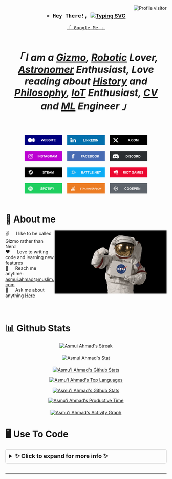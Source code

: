 <a href="https://komarev.com/ghpvc/?username=asmuiahmad">
  <img align="right" src="https://komarev.com/ghpvc/?username=asmuiahmad&label=Visitors&color=0e75b6&style=flat" alt="Profile visitor" />
</a>

<!-- Intro  -->
<h3 align="center">
        <samp>&gt; Hey There!, </samp>

  <a href="https://github.com/DenverCoder1/readme-typing-svg">
    <img src="https://readme-typing-svg.demolab.com?font=Fira+Code&size=24&duration=2000&pause=800&color=58A6FF&center=true&vCenter=true&repeat=true&width=700&height=60&lines=I'm+Ahmad+Asmu'i;I'm+Astronomy+Enthusiast;You+can+call+me+Gizmo;I+do+Programming+for+fun;I+do+AI+and+ML+Projects+and+Stuff" alt="Typing SVG" />
  </a>
</h3>

<p align="center"> 
  <samp>
    <a target="_blank" href="https://www.google.com/search?q=Ahmad+Asmu'i">「 Google Me 」</a>
    <br>
  </br>
    <h5 align="center" style="font-size: 30px;">
    「 I am a 
    <a target="_blank" href="https://simple.wikipedia.org/wiki/Gizmo">Gizmo</a>, 
    <a target="_blank" href="https://en.wikipedia.org/wiki/Robotics">Robotic</a> Lover, 
    <a target="_blank" href="https://en.wikipedia.org/wiki/Astronomy">Astronomer</a> Enthusiast, Love reading about 
    <a target="_blank" href="https://en.wikipedia.org/wiki/History">History</a> and <a target="_blank" href="https://en.wikipedia.org/wiki/Philosophy#:~:text=Philosophy%20(%CF%86%CE%B9%CE%BB%CE%BF%CF%83%CE%BF%CF%86%CE%AF%CE%B1%2C%20'love%20of,value%2C%20mind%2C%20and%20language.">Philosophy</a>,
    <a target="_blank" href="https://www.oracle.com/id/internet-of-things/what-is-iot/#:~:text=What%20is%20IoT%3F,and%20systems%20over%20the%20internet.">IoT</a> Enthusiast, 
    <a target="_blank" href="https://www.ibm.com/topics/computer-vision#:~:text=Computer%20vision%20is%20a%20field,they%20see%20defects%20or%20issues.">CV</a> and 
    <a target="_blank" href="https://www.ibm.com/topics/machine-learning">ML</a> Engineer 」
    </h5>

  </samp>
</p>

<!-- 🌐 Responsive Social Media Icons Grid with spacing -->
<div align="center">
  <div style="display: flex; flex-wrap: wrap; justify-content: center; align-items: center; gap: 15px; max-width: 800px; margin: 0 auto; padding: 20px;">
    <a href="https://asmuiahmad.github.io" target="_blank" style="transition: transform 0.3s ease;">
      <img src="https://github.com/asmuiahmad/asmuiahmad/blob/main/assets/icons-about/website.png" style="height:32px; width:auto;" alt="website" />
    </a>
    <a href="https://linkedin.com/in/asmuiahmad" target="_blank" style="transition: transform 0.3s ease;">
      <img src="https://github.com/asmuiahmad/asmuiahmad/blob/main/assets/icons-about/linkedin.png" style="height:32px; width:auto;" alt="linkedin" />
    </a>
    <a href="https://x.com/asmui_ahmd" target="_blank" style="transition: transform 0.3s ease;">
      <img src="https://github.com/asmuiahmad/asmuiahmad/blob/main/assets/icons-about/x.com.png" style="height:32px; width:auto;" alt="x.com" />
    </a>
    <a href="https://instagram.com/asmui_ahmad" target="_blank" style="transition: transform 0.3s ease;">
      <img src="https://github.com/asmuiahmad/asmuiahmad/blob/main/assets/icons-about/instagram.png" style="height:32px; width:auto;" alt="instagram" />
    </a>
    <a href="https://facebook.com/asmui.ahmad28" target="_blank" style="transition: transform 0.3s ease;">
      <img src="https://github.com/asmuiahmad/asmuiahmad/blob/main/assets/icons-about/facebook.png" style="height:32px; width:auto;" alt="facebook" />
    </a>
    <a href="https://asmuiahmad.github.io/html/discord" target="_blank" style="transition: transform 0.3s ease;">
      <img src="https://github.com/asmuiahmad/asmuiahmad/blob/main/assets/icons-about/discord.png" style="height:32px; width:auto;" alt="discord" />
    </a>
    <a href="https://steamcommunity.com/id/darthVoyage/" target="_blank" style="transition: transform 0.3s ease;">
      <img src="https://github.com/asmuiahmad/asmuiahmad/blob/main/assets/icons-about/steam.png" style="height:32px; width:auto;" alt="steam" />
    </a>
    <a href="https://asmuiahmad.github.io/html/battlenet" target="_blank" style="transition: transform 0.3s ease;">
      <img src="https://github.com/asmuiahmad/asmuiahmad/blob/main/assets/icons-about/battlenet.png" style="height:32px; width:auto;" alt="battlenet" />
    </a>
    <a href="https://asmuiahmad.github.io/html/riotgames" target="_blank" style="transition: transform 0.3s ease;">
      <img src="https://github.com/asmuiahmad/asmuiahmad/blob/main/assets/icons-about/riotgames.png" style="height:32px; width:auto;" alt="riotgames" />
    </a>
    <a href="https://open.spotify.com/user/301h3eupxf1jilha20n3ca2xm?si=41824fcf00c349f7" target="_blank" style="transition: transform 0.3s ease;">
      <img src="https://github.com/asmuiahmad/asmuiahmad/blob/main/assets/icons-about/spotify.png" style="height:32px; width:auto;" alt="spotify" />
    </a>
    <a href="https://stackoverflow.com/users/14989413/darth-voyage" target="_blank" style="transition: transform 0.3s ease;">
      <img src="https://github.com/asmuiahmad/asmuiahmad/blob/main/assets/icons-about/stackoverflow.png" style="height:32px; width:auto;" alt="stackoverflow" />
    </a>
    <a href="https://codepen.io/asmui_ahmad" target="_blank" style="transition: transform 0.3s ease;">
      <img src="https://github.com/asmuiahmad/asmuiahmad/blob/main/assets/icons-about/codepen.png" style="height:32px; width:auto;" alt="codepen" />
    </a>
  </div>
</div>

<!-- About Section -->

# 🔬 About me

<p>
 <img align="right" width="350" src="/assets/astronaut.gif" alt="Coding gif" />  
 ✌️ &emsp; I like to be called Gizmo rather than Nerd <br/>
 ❤️ &emsp; Love to writing code and learning new features<br/>
 📧 &emsp; Reach me anytime: <a href="mailto:asmui.ahmad@muslim.com">asmui.ahmad@muslim.com</a><br/>
 💬 &emsp; Ask me about anything <a target="_blank" href="https://github.com/asmuiahmad/asmuiahmad/issues">Here</a><br /> 
<br/>
<br/>
<be/>

# 📊 Github Stats

<div align="center">
  <!-- Streak Stats - Full Width -->
  <div style="margin-bottom: 20px;">
    <a href="https://git.io/streak-stats">
      <img src="https://github-readme-streak-stats.herokuapp.com?user=asmuiahmad&theme=tokyonight&hide_border=true&border_radius=6&date_format=M%20j%5B%2C%20Y%5D" alt="Asmui Ahmad's Streak" />
    </a>
  </div>

  <!-- Profile Details - Full Width -->
  <div style="margin-bottom: 20px;">
    <img src="http://github-profile-summary-cards.vercel.app/api/cards/profile-details?username=asmuiahmad&theme=tokyonight" alt="Asmui Ahmad's Stat">
  </div>

  <!-- Stats Grid - 2x2 Layout -->
  <div style="display: grid; grid-template-columns: repeat(auto-fit, minmax(300px, 1fr)); gap: 15px; max-width: 800px; margin: 0 auto 20px auto;">
    <div style="display: flex; justify-content: center;">
      <a href="https://github.com/asmuiahmad">
        <img alt="Asmu'i Ahmad's Github Stats" src="http://github-profile-summary-cards.vercel.app/api/cards/most-commit-language?username=asmuiahmad&theme=tokyonight"/>
      </a>
    </div>
    <div style="display: flex; justify-content: center;">
      <a href="https://github.com/asmuiahmad">
        <img alt="Asmu'i Ahmad's Top Languages" src="http://github-profile-summary-cards.vercel.app/api/cards/repos-per-language?username=asmuiahmad&theme=tokyonight"/>
      </a>
    </div>
    <div style="display: flex; justify-content: center;">
      <a href="https://github.com/asmuiahmad">
        <img alt="Asmu'i Ahmad's Github Stats" src="http://github-profile-summary-cards.vercel.app/api/cards/stats?username=asmuiahmad&theme=tokyonight"/>
      </a>
    </div>
    <div style="display: flex; justify-content: center;">
      <a href="https://github.com/asmuiahmad">
        <img alt="Asmu'i Ahmad's Productive Time" src="http://github-profile-summary-cards.vercel.app/api/cards/productive-time?username=asmuiahmad&theme=tokyonight&utcOffset=8"/>
      </a>
    </div>
  </div>

  <!-- Activity Graph - Full Width -->
  <div style="margin-bottom: 20px;">
    <a href="https://github.com/asmuiahmad">
      <img alt="Asmu'i Ahmad's Activity Graph" src="https://github-readme-activity-graph.vercel.app/graph?username=asmuiahmad&theme=tokyo-night&line"/>
    </a>
  </div>
</div>

# 🖥️ Use To Code

<details style="border: 1px solid #ccc; padding: 10px; border-radius: 5px;">
  <summary style="font-size: 18px; font-weight: bold; cursor: pointer;">✨ Click to expand for more info ✨</summary>
  <div style="margin-top: 10px;">
    <p>
    Here is some more detailed information about my skills.
  </br>This section is hidden by default but will be shown when you click "Click to expand."
    </p>
<h3 align="left">Programming Skills :</h3>
<p align="left"> 
  <a href="https://www.python.org/" target="_blank" rel="noreferrer"> 
  <img src="https://github.com/tandpfun/skill-icons/raw/main/icons/Python-Dark.svg" alt="python" width="50" height="50"/></a>
    
  <a href="https://www.cprogramming.com/" target="_blank" rel="noreferrer">
  <img src="https://github.com/tandpfun/skill-icons/raw/main/icons/CPP.svg" alt="cpp" width="50" height="50"/></a>

  <a href="https://www.lua.org/" target="_blank" rel="noreferrer">  
  <img src="https://github.com/tandpfun/skill-icons/raw/main/icons/Lua-Dark.svg" alt="lua" width="50" height="50"/></a>

  <a href="https://www.java.com/" target="_blank" rel="noreferrer">  
  <img src="https://github.com/tandpfun/skill-icons/raw/main/icons/Java-Dark.svg" alt="java" width="50" height="50"/></a>

  <a href="https://www.php.net/" target="_blank" rel="noreferrer">  
  <img src="https://github.com/tandpfun/skill-icons/raw/main/icons/PHP-Dark.svg" alt="php" width="50" height="50"/></a>

  <a href="https://www.gnu.org/software/bash/" target="_blank" rel="noreferrer">
  <img src="https://github.com/tandpfun/skill-icons/raw/main/icons/Bash-Dark.svg" alt="bash" width="50" height="50"/></a>  
</p>

<h3 align="left">Artificial Intelligence / Machine Learning :</h3>
<p align="left">
  <a href="https://opencv.org/" target="_blank" rel="noreferrer">
  <img src="https://github.com/tandpfun/skill-icons/raw/main/icons/OpenCV-Dark.svg" alt="opencv" width="50" height="50"/></a>

  <a href="https://pandas.pydata.org/" target="_blank" rel="noreferrer">
  <img src="https://github.com/asmuiahmad/asmuiahmad/blob/main/assets/icons/pandas.svg" alt="pandas" width="50" height="50"/></a>

  <a href="https://pytorch.org/" target="_blank" rel="noreferrer">
  <img src="https://github.com/tandpfun/skill-icons/raw/main/icons/PyTorch-Dark.svg" alt="pytorch" width="50" height="50"/></a>

  <a href="https://jupyter.org/" target="_blank" rel="noreferrer">
  <img src="https://github.com/asmuiahmad/asmuiahmad/blob/main/assets/icons/jupyter.svg" alt="opencv" width="50" height="50"/></a>

  <a href="https://keras.io/" target="_blank" rel="noreferrer">
  <img src="https://github.com/asmuiahmad/asmuiahmad/blob/main/assets/icons/keras.svg" alt="keras" width="50" height="50"/></a>

  <a href="https://matplotlib.org/" target="_blank" rel="noreferrer">
  <img src="https://github.com/asmuiahmad/asmuiahmad/blob/main/assets/icons/matploitlb.svg" alt="matplotlib" width="50" height="50"/></a>

  <a href="https://numpy.org/" target="_blank" rel="noreferrer">
  <img src="https://github.com/asmuiahmad/asmuiahmad/blob/main/assets/icons/numpy.svg" alt="numpy" width="50" height="50"/></a>

  <a href="https://scikit-learn.org/" target="_blank" rel="noreferrer">
  <img src="https://github.com/asmuiahmad/asmuiahmad/blob/main/assets/icons/scikit.svg" alt="scikit" width="50" height="50"/></a>

  <a href="https://pypi.org/project/Theano/" target="_blank" rel="noreferrer">
  <img src="https://github.com/asmuiahmad/asmuiahmad/blob/main/assets/icons/theano.svg" alt="theano" width="50" height="50"/></a>

  <a href="https://radimrehurek.com/gensim/" target="_blank" rel="noreferrer">
  <img src="https://github.com/asmuiahmad/asmuiahmad/blob/main/assets/icons/gensim.svg" alt="opencv" width="50" height="50"/></a>

  <a href="https://seaborn.pydata.org/" target="_blank" rel="noreferrer">
  <img src="https://github.com/asmuiahmad/asmuiahmad/blob/main/assets/icons/seaborn.svg" alt="opencv" width="50" height="50"/></a>
</p>

<h3 align="left">Frontend Developments :</h3>
<p align="left"> 
  <a href="https://www.w3schools.com/html/" target="_blank" rel="noreferrer">
  <img src="https://github.com/tandpfun/skill-icons/raw/main/icons/HTML.svg" alt="html" width="50" height="50"/></a>

  <a href="https://www.w3schools.com/css/" target="_blank" rel="noreferrer">
  <img src="https://github.com/tandpfun/skill-icons/raw/main/icons/CSS.svg" alt="css" width="50" height="50"/></a>

  <a href="https://www.javascript.com/" target="_blank" rel="noreferrer">
  <img src="https://github.com/tandpfun/skill-icons/raw/main/icons/JavaScript.svg" alt="javascript" width="50" height="50"/></a>

  <a href="https://angular.io/" target="_blank" rel="noreferrer">
  <img src="https://github.com/tandpfun/skill-icons/raw/main/icons/Angular-Dark.svg" alt="angular" width="50" height="50"/></a>

  <a href="https://getbootstrap.com/" target="_blank" rel="noreferrer">
  <img src="https://github.com/tandpfun/skill-icons/raw/main/icons/Bootstrap.svg" alt="bootstrap" width="50" height="50"/></a>

  <a href="https://sass-lang.com/" target="_blank" rel="noreferrer">
  <img src="https://github.com/tandpfun/skill-icons/raw/main/icons/Sass.svg" alt="sass" width="50" height="50"/></a>

  <a href="https://www.qt.io/" target="_blank" rel="noreferrer">
  <img src="https://github.com/tandpfun/skill-icons/raw/main/icons/QT-Dark.svg" alt="qt" width="50" height="50"/></a>

  <a href="https://www.gtk.org/" target="_blank" rel="noreferrer">
  <img src="https://github.com/tandpfun/skill-icons/raw/main/icons/GTK-Dark.svg" alt="gtk" width="50" height="50"/></a>

  <a href="https://cmake.org/" target="_blank" rel="noreferrer">
  <img src="https://github.com/tandpfun/skill-icons/raw/main/icons/CMake-Dark.svg" alt="cmake" width="50" height="50"/></a>
</p>

<h3 align="left">Backend Developments :</h3>
<p align="left"> 
  <a href="https://nginx.org/en/" target="_blank" rel="noreferrer">
  <img src="https://github.com/tandpfun/skill-icons/raw/main/icons/Nginx.svg" alt="nginx" width="50" height="50"/></a>

  <a href="https://nodejs.org/" target="_blank" rel="noreferrer">
  <img src="https://github.com/tandpfun/skill-icons/raw/main/icons/NodeJS-Dark.svg" alt="nodejs" width="50" height="50"/></a>
</p>

<h3 align="left">Mobile Apps Developments :</h3>
<p align="left">
  <a href="https://developer.android.com/" target="_blank" rel="noreferrer">
  <img src="https://github.com/tandpfun/skill-icons/raw/main/icons/AndroidStudio-Dark.svg" alt="android-studio" width="50" height="50"/></a>

  <a href="https://developer.apple.com/xcode/" target="_blank" rel="noreferrer">
  <img src="https://github.com/asmuiahmad/asmuiahmad/blob/main/assets/icons/xcode.svg" alt="ios" width="50" height="50"/></a>

  <a href="https://dart.dev/" target="_blank" rel="noreferrer">
  <img src="https://github.com/tandpfun/skill-icons/raw/main/icons/Dart-Dark.svg" alt="dart" width="50" height="50"/></a>

  <a href="https://flutter.dev/" target="_blank" rel="noreferrer">
  <img src="https://github.com/tandpfun/skill-icons/raw/main/icons/Flutter-Dark.svg" alt="flutter" width="50" height="50"/></a>

  <a href="https://react.dev/" target="_blank" rel="noreferrer">
  <img src="https://github.com/tandpfun/skill-icons/raw/main/icons/React-Dark.svg" alt="react" width="50" height="50"/></a>
</p>

<h3 align="left">Database :</h3>
<p align="left">
  <a href="https://www.mysql.com/" target="_blank" rel="noreferrer">
  <img src="https://github.com/tandpfun/skill-icons/raw/main/icons/MySQL-Dark.svg" alt="mysql" width="50" height="50"/></a>

  <a href="https://www.mongodb.com/" target="_blank" rel="noreferrer">
  <img src="https://github.com/tandpfun/skill-icons/raw/main/icons/MongoDB.svg" alt="mongodb" width="50" height="50"/></a>

  <a href="https://www.postgresql.org/" target="_blank" rel="noreferrer">
  <img src="https://github.com/tandpfun/skill-icons/raw/main/icons/PostgreSQL-Dark.svg" alt="postgresql" width="50" height="50"/></a>

  <a href="https://www.sqlite.org/" target="_blank" rel="noreferrer">
  <img src="https://github.com/asmuiahmad/asmuiahmad/blob/main/assets/icons/sqlite.svg" alt="sqllite" width="50" height="50"/></a>
</p>

<h3 align="left">DevOps :</h3>
<p align="left">
  <a href="https://aws.amazon.com/" target="_blank" rel="noreferrer">
  <img src="https://github.com/tandpfun/skill-icons/raw/main/icons/AWS-Dark.svg" alt="aws" width="50" height="50"/></a>

  <a href="https://azure.microsoft.com/id-id/free" target="_blank" rel="noreferrer">
  <img src="https://github.com/tandpfun/skill-icons/raw/main/icons/Azure-Dark.svg" alt="azure" width="50" height="50"/></a>

  <a href="https://www.docker.com/" target="_blank" rel="noreferrer">
  <img src="https://github.com/tandpfun/skill-icons/raw/main/icons/Docker.svg" alt="docker" width="50" height="50"/></a>

  <a href="https://www.jenkins.io/" target="_blank" rel="noreferrer">
  <img src="https://github.com/tandpfun/skill-icons/raw/main/icons/Jenkins-Dark.svg" alt="jenkins" width="50" height="50"/></a>
</p>

<h3 align="left">Frameworks :</h3>
<p align="left">
  <a href="https://flask.palletsprojects.com/" target="_blank" rel="noreferrer">
  <img src="https://github.com/tandpfun/skill-icons/raw/main/icons/Flask-Dark.svg" alt="flask" width="50" height="50"/></a>

  <a href="https://laravel.com/" target="_blank" rel="noreferrer">
  <img src="https://github.com/tandpfun/skill-icons/raw/main/icons/Laravel-Dark.svg" alt="laravel" width="50" height="50"/></a>

  <a href="https://symfony.com/" target="_blank" rel="noreferrer">
  <img src="https://github.com/tandpfun/skill-icons/raw/main/icons/Symfony-Dark.svg" alt="symfony" width="50" height="50"/></a>
</p>

<h3 align="left">Mastering Software :</h3>
<p align="left">
  <a href="https://www.adobe.com/products/photoshop.html" target="_blank" rel="noreferrer">
  <img src="https://github.com/tandpfun/skill-icons/raw/main/icons/Photoshop.svg" alt="photoshop" width="50" height="50"/></a>

  <a href="https://www.adobe.com/id_en/products/illustrator.html" target="_blank" rel="noreferrer">
  <img src="https://github.com/tandpfun/skill-icons/raw/main/icons/Illustrator.svg" alt="illustrator" width="50" height="50"/></a>

  <a href="https://adobexdplatform.com/" target="_blank" rel="noreferrer">
  <img src="https://github.com/tandpfun/skill-icons/raw/main/icons/XD.svg" alt="xd" width="50" height="50"/></a>

  <a href="https://www.adobe.com/id_en/products/aftereffects.html" target="_blank" rel="noreferrer">
  <img src="https://github.com/tandpfun/skill-icons/raw/main/icons/AfterEffects.svg" alt="ae" width="50" height="50"/></a>

  <a href="https://www.adobe.com/products/audition.html" target="_blank" rel="noreferrer">
  <img src="https://github.com/tandpfun/skill-icons/raw/main/icons/Audition.svg" alt="audition" width="50" height="50"/></a>

  <a href="https://www.blackmagicdesign.com/products/davinciresolve" target="_blank" rel="noreferrer">
  <img src="https://github.com/asmuiahmad/asmuiahmad/blob/main/assets/icons/davinci.svg" alt="davinci" width="50" height="50"/></a>

  <a href="https://www.image-line.com/" target="_blank" rel="noreferrer">
  <img src="https://github.com/asmuiahmad/asmuiahmad/blob/main/assets/icons/flstudio.svg" alt="fl" width="50" height="50"/></a>

  <a href="https://www.figma.com/" target="_blank" rel="noreferrer">
  <img src="https://github.com/tandpfun/skill-icons/raw/main/icons/Figma-Dark.svg" alt="figma" width="50" height="50"/></a>

  <a href="https://www.sketchup.com/" target="_blank" rel="noreferrer">
  <img src="https://github.com/tandpfun/skill-icons/raw/main/icons/Sketchup-Dark.svg" alt="sketchup" width="50" height="50"/></a>

  <a href="https://inkscape.org/" target="_blank" rel="noreferrer">
  <img src="https://github.com/asmuiahmad/asmuiahmad/blob/main/assets/icons/inkscape.svg" alt="inkscape" width="50" height="50"/></a>

  <a href="https://web.autocad.com/" target="_blank" rel="noreferrer">
  <img src="https://github.com/tandpfun/skill-icons/raw/main/icons/AutoCAD-Dark.svg" alt="autocad" width="50" height="50"/></a>

  <a href="https://www.blender.org/" target="_blank" rel="noreferrer">
  <img src="https://github.com/tandpfun/skill-icons/raw/main/icons/Blender-Dark.svg" alt="blender" width="50" height="50"/></a>
</p>

<h3 align="left">Favourite Operating System :</h3>
<p align="left">
  <a href="https://www.apple.com/macbook-pro/" target="_blank" rel="noreferrer">
  <img src="https://github.com/asmuiahmad/asmuiahmad/blob/main/assets/icons/macos.svg" alt="macos" width="50" height="50"/></a>

  <a href="https://www.linux.org/" target="_blank" rel="noreferrer">
  <img src="https://github.com/tandpfun/skill-icons/raw/main/icons/Linux-Dark.svg" alt="linux" width="50" height="50"/></a>

  <a href="https://archlinux.org/" target="_blank" rel="noreferrer">
  <img src="https://github.com/tandpfun/skill-icons/raw/main/icons/Arch-Dark.svg" alt="arch" width="50" height="50"/></a>

  <a href="https://www.debian.org/" target="_blank" rel="noreferrer">
  <img src="https://github.com/tandpfun/skill-icons/raw/main/icons/Debian-Dark.svg" alt="debian" width="50" height="50"/></a>

  <a href="https://www.freebsd.org/" target="_blank" rel="noreferrer">
  <img src="https://github.com/asmuiahmad/asmuiahmad/blob/main/assets/icons/freebsd.svg" alt="bsd" width="50" height="50"/></a>
</p>

<h3 align="left">Other :</h3>
<p align="left">
  <a href="https://git-scm.com/" target="_blank" rel="noreferrer">
  <img src="https://github.com/tandpfun/skill-icons/raw/main/icons/Git.svg" alt="git" width="50" height="50"/></a>

  <a href="https://www.arduino.cc/" target="_blank" rel="noreferrer">
  <img src="https://github.com/tandpfun/skill-icons/raw/main/icons/Arduino.svg" alt="arduino" width="50" height="50"/></a>

  <a href="https://www.raspberrypi.org/" target="_blank" rel="noreferrer">
  <img src="https://github.com/tandpfun/skill-icons/raw/main/icons/RaspberryPi-Dark.svg" alt="raspberry" width="50" height="50"/></a>

  <a href="https://unity.com/" target="_blank" rel="noreferrer">
  <img src="https://github.com/tandpfun/skill-icons/raw/main/icons/Unity-Dark.svg" alt="unity" width="50" height="50"/></a>

  <a href="https://neovim.io/" target="_blank" rel="noreferrer">
  <img src="https://github.com/tandpfun/skill-icons/raw/main/icons/NeoVim-Dark.svg" alt="nvim" width="50" height="50"/></a>

  <a href="https://www.opengl.org/" target="_blank" rel="noreferrer">
  <img src="https://github.com/asmuiahmad/asmuiahmad/blob/main/assets/icons/opengl.svg" alt="opengl" width="50" height="50"/></a>
</p>
</div>
</details>
<br/>
<hr/>
